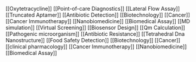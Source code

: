 [[Oxytetracycline]]
[[Point-of-care Diagnostics]]
[[Lateral Flow Assay]]
[[Truncated Aptamer]]
[[Antibiotic Detection]]
[[Biotechnology]]
[[Cancer]]
[[Cancer Immunotherapy]]
[[Nanobiomedicine]]
[[Biomedical Assay]]
[[MD simulation]]
[[Virtual Screening]]
[[Biosensor Design]]
[[Qm Calculation]]
[[Pathogenic microorganism]]
[[Antibiotic Resistance]]
[[Tetrahedral Dna Nanostructure]]
[[Food Safety Detection]]
[[Biotechnology]]
[[Cancer]]
[[clinical pharmacology]]
[[Cancer Immunotherapy]]
[[Nanobiomedicine]]
[[Biomedical Assay]]
